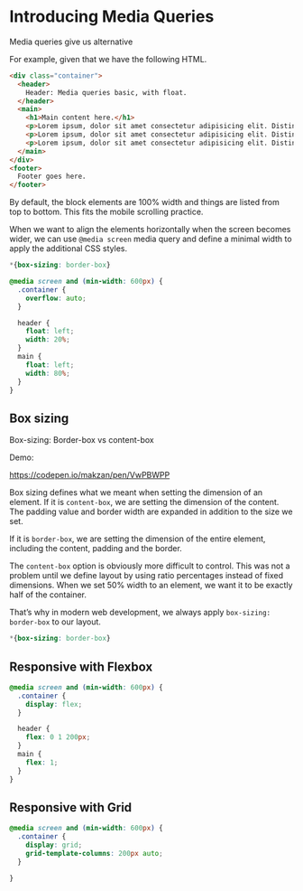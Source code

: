 # Introducing Media Queries

Media queries give us alternative 

For example, given that we have the following HTML.

```html
<div class="container">
  <header>
    Header: Media queries basic, with float.        
  </header>
  <main>
    <h1>Main content here.</h1>
    <p>Lorem ipsum, dolor sit amet consectetur adipisicing elit. Distinctio quaerat animi architecto, fuga hic at nulla, omnis nostrum neque assumenda cum officiis repudiandae, odio impedit et beatae accusamus dignissimos illum?</p>
    <p>Lorem ipsum, dolor sit amet consectetur adipisicing elit. Distinctio quaerat animi architecto, fuga hic at nulla, omnis nostrum neque assumenda cum officiis repudiandae, odio impedit et beatae accusamus dignissimos illum?</p>
    <p>Lorem ipsum, dolor sit amet consectetur adipisicing elit. Distinctio quaerat animi architecto, fuga hic at nulla, omnis nostrum neque assumenda cum officiis repudiandae, odio impedit et beatae accusamus dignissimos illum?</p>
  </main>
</div>
<footer>
  Footer goes here.
</footer>
```

By default, the block elements are 100% width and things are listed from top to bottom. This fits the mobile scrolling practice.

When we want to align the elements horizontally when the screen becomes wider, we can use `@media screen` media query and define a minimal width to apply the additional CSS styles.

```css
*{box-sizing: border-box}

@media screen and (min-width: 600px) {
  .container {
    overflow: auto;
  }

  header {
    float: left;
    width: 20%;
  }
  main {
    float: left;
    width: 80%;
  }
}
```

## Box sizing

Box-sizing: Border-box vs content-box

Demo:

https://codepen.io/makzan/pen/VwPBWPP

Box sizing defines what we meant when setting the dimension of an element. If it is `content-box`, we are setting the dimension of the content. The padding value and border width are expanded in addition to the size we set.

If it is `border-box`, we are setting the dimension of the entire element, including the content, padding and the border.

The `content-box` option is obviously more difficult to control. This was not a problem until we define layout by using ratio percentages instead of fixed dimensions. When we set 50% width to an element, we want it to be exactly half of the container.

That’s why in modern web development, we always apply `box-sizing: border-box` to our layout.

```css
*{box-sizing: border-box}
```



## Responsive with Flexbox

```css
@media screen and (min-width: 600px) {
  .container {
    display: flex;
  }

  header {
    flex: 0 1 200px;
  }
  main {
    flex: 1;
  }
}
```

## Responsive with Grid

```css
@media screen and (min-width: 600px) {
  .container {
    display: grid;
    grid-template-columns: 200px auto;
  }

}
```